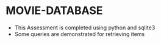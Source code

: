 # MOVIE-DATABASE

- This Assessment is completed using python and sqlite3
- Some queries are demonstrated for retrieving items
